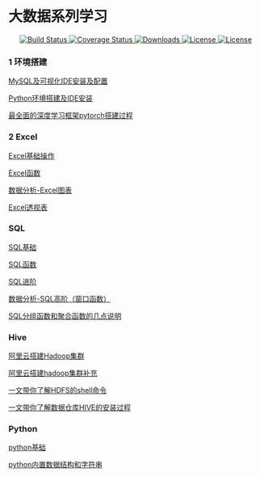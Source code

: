 # 大数据系列学习

<p align="center">
	<a href="https://bigdata66.oss-cn-shanghai.aliyuncs.com/img/%E6%89%AB%E7%A0%81_%E6%90%9C%E7%B4%A2%E8%81%94%E5%90%88%E4%BC%A0%E6%92%AD%E6%A0%B7%E5%BC%8F-%E6%A0%87%E5%87%86%E8%89%B2%E7%89%88.png">
		<img src="https://img.shields.io/badge/%E5%85%AC%E4%BC%97%E5%8F%B7-%E5%A4%A7%E6%95%B0%E6%8D%AE%E5%88%86%E6%9E%90%E5%B8%88%E7%9F%A5%E8%AF%86%E5%88%86%E4%BA%AB-green" alt="Build Status">
	</a>
	<a href="https://blog.csdn.net/qq_26735495">
		<img src="https://img.shields.io/badge/csdn-CSDN-brightgreen" alt="Coverage Status">
	</a>
	<a href="https://www.zhihu.com/people/kong-ling-chao-46">
		<img src="https://img.shields.io/badge/zhihu-%E7%9F%A5%E4%B9%8E-green" alt="Downloads">
	</a>
	<a href="https://www.toutiao.com/c/user/1398174682450888/#mid=1673557915083790">
		<img src="https://img.shields.io/badge/toutiao-%E4%BB%8A%E6%97%A5%E5%A4%B4%E6%9D%A1-yellow" alt="License">
	</a>
	<a href="https://space.bilibili.com/327771575">
		<img src="https://img.shields.io/badge/bilibili-%E5%93%94%E5%93%A9%E5%93%94%E5%93%A9-orange" alt="License">
	</a>
</p>




### 1 环境搭建 

[MySQL及可视化IDE安装及配置](https://mp.weixin.qq.com/s/3abaj7O6z0VuoV7tp3SULQ)

[Python环境搭建及IDE安装](https://mp.weixin.qq.com/s/1RUqlzulDbebwK0yRPxIAg)

[最全面的深度学习框架pytorch搭建过程](https://mp.weixin.qq.com/s/8YhNCKI32mPZIPOPpFdRrw)

### 2 Excel 
[Excel基础操作](https://mp.weixin.qq.com/s/0pzBHhVTDuVkbgv_HW7Pww)

[Excel函数](https://mp.weixin.qq.com/s/98pFuv5IuzQy_qRThlwHfw)

[数据分析-Excel图表](https://mp.weixin.qq.com/s?__biz=MzI4ODM4MDYwNA==&mid=2247483765&idx=1&sn=906138124633ce1178d3bf8aa0e6b4f8&chksm=ec3e02a6db498bb0c9f335de60c511fead3e5208e29bae7a4e4248be60d4c9682ba03250eb79&token=1690500345&lang=zh_CN#rd)

[Excel透视表](https://mp.weixin.qq.com/s/MGe0f-7KJVRHlpnhhnzC9g)

### SQL
[SQL基础](https://mp.weixin.qq.com/s/8pGyetMGSzXzykmbE_nL4Q)

[SQL函数](https://mp.weixin.qq.com/s/GCNv06qrhwC9mnpsjIDOSA)

[SQL进阶](https://mp.weixin.qq.com/s/LXBO_AoJz7_1fnDzWStcxA)

[数据分析-SQL高阶（窗口函数）](https://mp.weixin.qq.com/s/JZgzUyKJvov0Y48sJmp5zg)

[SQL分组函数和聚合函数的几点说明](https://mp.weixin.qq.com/s/56f5LLStrSWAd-j8P5L-7w)

### Hive
[阿里云搭建Hadoop集群](https://mp.weixin.qq.com/s/hFXO8SuQyvzhZQo2vBmXyQ)

[阿里云搭建hadoop集群补充](https://mp.weixin.qq.com/s/p_ywgxC8nfqAoOXkFUQHDw)

[一文带你了解HDFS的shell命令](https://mp.weixin.qq.com/s/6TG2lnEaTUaK_4-2Wf_Miw)

[一文带你了解数据仓库HIVE的安装过程](https://mp.weixin.qq.com/s/YFV_IW3azUcw1Fc4poZI_A)

### Python

[python基础](https://mp.weixin.qq.com/s/4mDGFN_100gXb9rsHihSnw)

[python内置数据结构和字符串](https://mp.weixin.qq.com/s/YY5V-p7wzwnp5Hjmb5dHVQ)






